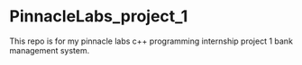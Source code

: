 # PinnacleLabs_project_1
This repo is for my pinnacle labs c++ programming internship project 1 bank management system.
